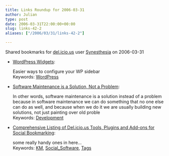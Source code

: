 ```yaml
---
title: Links Roundup for 2006-03-31
author: Julian
type: post
date: 2006-03-31T22:00:00+00:00
slug: links-42-2 
aliases: ["/2006/03/31/links-42-2"]

---
```

Shared bookmarks for [del.icio.us][1] user  [Synesthesia][2] on 2006-03-31

  * [WordPress Widgets][3]:
  
    Easier ways to configure your WP sidebar   
    Keywords: [WordPress][4]
  * [Software Maintenance is a Solution, Not a Problem][5]:
  
    In other words, software maintenance is a solution instead of a problem because in software maintenance we can do something that no one else can do as well, and because when we do it we are usually building new solutions, not just painting over old proble   
    Keywords: [Development][6]
  * [Comprehensive Listing of Del.icio.us Tools, Plugins and Add-ons for Social Bookmarking][7]:
  
    some really handy ones in here&#8230;   
    Keywords: [KM][8], [Social_Software][9], [Tags][10]

 [1]: https://del.icio.us/
 [2]: https://del.icio.us/synesthesia
 [3]: https://www.automattic.com/code/widgets/ "https://www.automattic.com/code/widgets/"
 [4]: https://del.icio.us/synesthesia/WordPress
 [5]: https://www.developerdotstar.com/mag/articles/maintenance_solution.html "https://www.developerdotstar.com/mag/articles/maintenance_solution.html"
 [6]: https://del.icio.us/synesthesia/Development
 [7]: https://www.kriskrug.com/?p=276 "https://www.kriskrug.com/?p=276"
 [8]: https://del.icio.us/synesthesia/KM
 [9]: https://del.icio.us/synesthesia/Social_Software
 [10]: https://del.icio.us/synesthesia/Tags